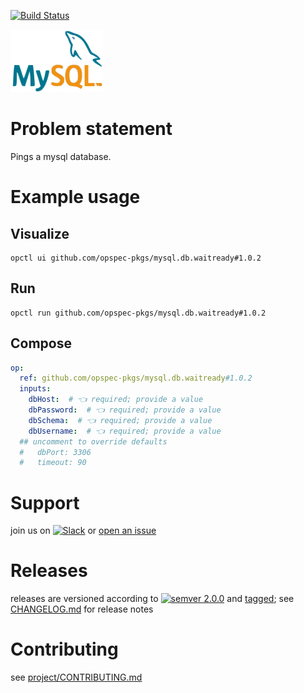 [![Build Status](https://github.com/opspec-pkgs/mysql.db.waitready/workflows/build/badge.svg?branch=main)](https://github.com/opspec-pkgs/mysql.db.waitready/actions?query=workflow%3Abuild+branch%3Amain)

<img src="icon.svg" alt="icon" height="100px">

# Problem statement

Pings a mysql database.

# Example usage

## Visualize

```shell
opctl ui github.com/opspec-pkgs/mysql.db.waitready#1.0.2
```

## Run

```
opctl run github.com/opspec-pkgs/mysql.db.waitready#1.0.2
```

## Compose

```yaml
op:
  ref: github.com/opspec-pkgs/mysql.db.waitready#1.0.2
  inputs:
    dbHost:  # 👈 required; provide a value
    dbPassword:  # 👈 required; provide a value
    dbSchema:  # 👈 required; provide a value
    dbUsername:  # 👈 required; provide a value
  ## uncomment to override defaults
  #   dbPort: 3306
  #   timeout: 90
```

# Support

join us on
[![Slack](https://img.shields.io/badge/slack-opctl-E01563.svg)](https://join.slack.com/t/opctl/shared_invite/zt-51zodvjn-Ul_UXfkhqYLWZPQTvNPp5w)
or
[open an issue](https://github.com/opspec-pkgs/mysql.db.waitready/issues)

# Releases

releases are versioned according to
[![semver 2.0.0](https://img.shields.io/badge/semver-2.0.0-brightgreen.svg)](http://semver.org/spec/v2.0.0.html)
and [tagged](https://git-scm.com/book/en/v2/Git-Basics-Tagging); see
[CHANGELOG.md](CHANGELOG.md) for release notes

# Contributing

see
[project/CONTRIBUTING.md](https://github.com/opspec-pkgs/project/blob/main/CONTRIBUTING.md)
